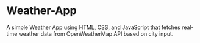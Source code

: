 # Weather-App
A simple Weather App using HTML, CSS, and JavaScript that fetches real-time weather data from OpenWeatherMap API based on city input.
